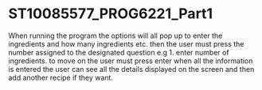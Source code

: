 # ST10085577_PROG6221_Part1
When running the program the options will all pop up to enter the ingredients and how many ingredients etc.
then the user must press the number assigned to the designated question e.g 1. enter number of ingredients.
to move on the user must press enter 
when all the information is entered the user can see all the details displayed on the screen and then add another recipe if they want.
